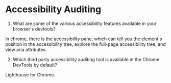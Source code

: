 # Accessibility Auditing

1. What are some of the various accessibility features available in your browser's devtools?

In chrome, there is the accessibility pane, which can tell you the element's position
in the accessibility tree, explore the full-page accessibility tree, and view aria attributes.

2. Which third party accessibility auditing tool is available in the Chrome DevTools by default?

Lighthouse for Chrome.
